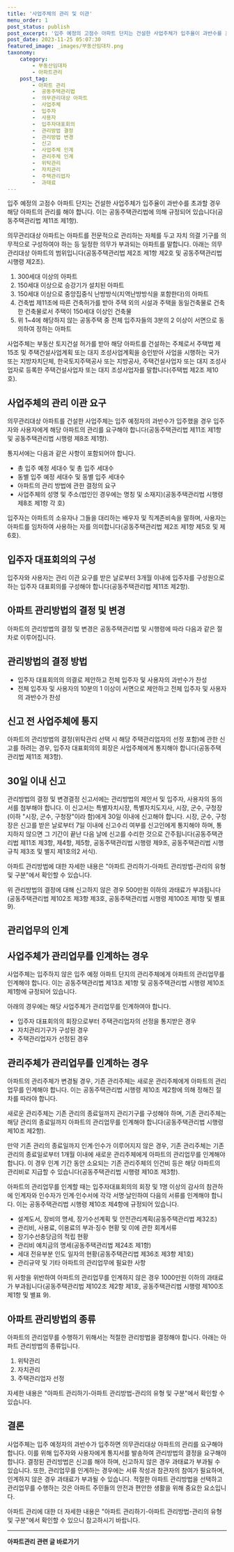 ```yaml
---
title: '사업주체의 관리 및 이관'
menu_order: 1
post_status: publish
post_excerpt: '입주 예정의 고점수 아파트 단지는 건설한 사업주체가 입주율이 과반수를 초과할 경우 해당 아파트의 관리를 해야 합니다. 이는 공동주택관리법에 의해 규정되어 있습니다 공동주택관리법 제11조 제1항 .'
post_date: 2023-11-25 05:07:30
featured_image: _images/부동산임대차.png
taxonomy:
    category:
        - 부동산임대차
        - 아파트관리
    post_tag:
        - 아파트 관리
        -  공동주택관리법
        -  의무관리대상 아파트
        -  사업주체
        -  입주자
        -  사용자
        -  입주자대표회의
        -  관리방법 결정
        -  관리방법 변경
        -  신고
        -  사업주체 인계
        -  관리주체 인계
        -  위탁관리
        -  자치관리
        -  주택관리업자
        -  과태료
---
```



입주 예정의 고점수 아파트 단지는 건설한 사업주체가 입주율이 과반수를 초과할 경우 해당 아파트의 관리를 해야 합니다. 이는 공동주택관리법에 의해 규정되어 있습니다(공동주택관리법 제11조 제1항).

의무관리대상 아파트는 아파트를 전문적으로 관리하는 자체를 두고 자치 의결 기구를 의무적으로 구성하여야 하는 등 일정한 의무가 부과되는 아파트를 말합니다. 아래는 의무관리대상 아파트의 범위입니다(공동주택관리법 제2조 제1항 제2호 및 공동주택관리법 시행령 제2조).

1. 300세대 이상의 아파트
2. 150세대 이상으로 승강기가 설치된 아파트
3. 150세대 이상으로 중앙집중식 난방방식(지역난방방식을 포함한다)의 아파트
4. 건축법 제11조에 따른 건축허가를 받아 주택 외의 시설과 주택을 동일건축물로 건축한 건축물로서 주택이 150세대 이상인 건축물
5. 위 1~4에 해당하지 않는 공동주택 중 전체 입주자들의 3분의 2 이상이 서면으로 동의하여 정하는 아파트

사업주체는 부동산 토지건설 허가를 받아 해당 아파트를 건설하는 주체로서 주택법 제15조 및 주택건설사업계획 또는 대지 조성사업계획을 승인받아 사업을 시행하는 국가 또는 지방자치단체, 한국토지주택공사 또는 지방공사, 주택건설사업자 또는 대지 조성사업자로 등록한 주택건설사업자 또는 대지 조성사업자를 말합니다(주택법 제2조 제10호).

## 사업주체의 관리 이관 요구

의무관리대상 아파트를 건설한 사업주체는 입주 예정자의 과반수가 입주했을 경우 입주자와 사용자에게 해당 아파트의 관리를 요구해야 합니다(공동주택관리법 제11조 제1항 및 공동주택관리법 시행령 제8조 제1항).

통지서에는 다음과 같은 사항이 포함되어야 합니다.
- 총 입주 예정 세대수 및 총 입주 세대수
- 동별 입주 예정 세대수 및 동별 입주 세대수
- 아파트의 관리 방법에 관한 결정의 요구
- 사업주체의 성명 및 주소(법인인 경우에는 명칭 및 소재지)(공동주택관리법 시행령 제8조 제1항 각 호)

입주자는 아파트의 소유자나 그들을 대리하는 배우자 및 직계존비속을 말하며, 사용자는 아파트를 임차하여 사용하는 자를 의미합니다(공동주택관리법 제2조 제1항 제5호 및 제6호).

## 입주자 대표회의의 구성

입주자와 사용자는 관리 이관 요구를 받은 날로부터 3개월 이내에 입주자를 구성원으로 하는 입주자 대표회의를 구성해야 합니다(공동주택관리법 제11조 제2항).

## 아파트 관리방법의 결정 및 변경

아파트의 관리방법의 결정 및 변경은 공동주택관리법 및 시행령에 따라 다음과 같은 절차로 이루어집니다.

## 관리방법의 결정 방법

- 입주자 대표회의의 의결로 제안하고 전체 입주자 및 사용자의 과반수가 찬성
- 전체 입주자 및 사용자의 10분의 1 이상이 서면으로 제안하고 전체 입주자 및 사용자의 과반수가 찬성

## 신고 전 사업주체에 통지

아파트의 관리방법의 결정(위탁관리 선택 시 해당 주택관리업자의 선정 포함)에 관한 신고를 하려는 경우, 입주자 대표회의의 회장은 사업주체에게 통지해야 합니다(공동주택관리법 제11조 제3항).

## 30일 이내 신고

관리방법의 결정 및 변경결정 신고서에는 관리방법의 제안서 및 입주자, 사용자의 동의서를 첨부해야 합니다. 이 신고서는 특별자치시장, 특별자치도지사, 시장, 군수, 구청장(이하 "시장, 군수, 구청장"이라 함)에게 30일 이내에 신고해야 합니다. 시장, 군수, 구청장은 신고를 받은 날로부터 7일 이내에 신고수리 여부를 신고인에게 통지해야 하며, 통지하지 않으면 그 기간이 끝난 다음 날에 신고를 수리한 것으로 간주됩니다(공동주택관리법 제11조 제3항, 제4항, 제5항, 공동주택관리법 시행령 제9조, 공동주택관리법 시행규칙 제3조 및 별지 제1호의2 서식).

아파트 관리방법에 대한 자세한 내용은 "아파트 관리하기-아파트 관리방법-관리의 유형 및 구분"에서 확인할 수 있습니다.

위 관리방법의 결정에 대해 신고하지 않은 경우 500만원 이하의 과태료가 부과됩니다(공동주택관리법 제102조 제3항 제3호, 공동주택관리법 시행령 제100조 제1항 및 별표 9).

## 관리업무의 인계

## 사업주체가 관리업무를 인계하는 경우

사업주체는 입주하지 않은 입주 예정 아파트 단지의 관리주체에게 아파트의 관리업무를 인계해야 합니다. 이는 공동주택관리법 제13조 제1항 및 공동주택관리법 시행령 제10조 제1항에 규정되어 있습니다.

아래의 경우에는 해당 사업주체가 관리업무를 인계하여야 합니다.
- 입주자 대표회의의 회장으로부터 주택관리업자의 선정을 통지받은 경우
- 자치관리기구가 구성된 경우
- 주택관리업자가 선정된 경우

## 관리주체가 관리업무를 인계하는 경우

아파트의 관리주체가 변경될 경우, 기존 관리주체는 새로운 관리주체에게 아파트의 관리업무를 인계해야 합니다. 이는 공동주택관리법 시행령 제10조 제2항에 의해 정해진 절차를 따라야 합니다.

새로운 관리주체는 기존 관리의 종료일까지 관리기구를 구성해야 하며, 기존 관리주체는 해당 관리의 종료일까지 아파트의 관리업무를 인계해야 합니다(공동주택관리법 시행령 제10조 제2항).

만약 기존 관리의 종료일까지 인계·인수가 이루어지지 않은 경우, 기존 관리주체는 기존 관리의 종료일로부터 1개월 이내에 새로운 관리주체에게 아파트의 관리업무를 인계해야 합니다. 이 경우 인계 기간 동안 소요되는 기존 관리주체의 인건비 등은 해당 아파트의 관리비로 지급할 수 있습니다(공동주택관리법 시행령 제10조 제3항).

아파트의 관리업무를 인계할 때는 입주자대표회의의 회장 및 1명 이상의 감사의 참관하에 인계자와 인수자가 인계·인수서에 각각 서명·날인하여 다음의 서류를 인계해야 합니다. 이는 공동주택관리법 시행령 제10조 제4항에 규정되어 있습니다.

- 설계도서, 장비의 명세, 장기수선계획 및 안전관리계획(공동주택관리법 제32조)
- 관리비, 사용료, 이용료의 부과·징수 현황 및 이에 관한 회계서류
- 장기수선충당금의 적립 현황
- 관리비 예치금의 명세(공동주택관리법 제24조 제1항)
- 세대 전유부분 인도 일자의 현황(공동주택관리법 제36조 제3항 제1호)
- 관리규약 및 기타 아파트의 관리업무에 필요한 사항

위 사항을 위반하여 아파트의 관리업무를 인계하지 않은 경우 1000만원 이하의 과태료가 부과됩니다(공동주택관리법 제102조 제2항 제1호, 공동주택관리법 시행령 제100조 제1항 및 별표 9).

## 아파트 관리방법의 종류

아파트의 관리업무를 수행하기 위해서는 적절한 관리방법을 결정해야 합니다. 아래는 아파트 관리방법의 종류입니다.

1. 위탁관리
2. 자치관리
3. 주택관리업자 선정

자세한 내용은 "아파트 관리하기-아파트 관리방법-관리의 유형 및 구분"에서 확인할 수 있습니다.

## 결론


사업주체는 입주 예정자의 과반수가 입주하면 의무관리대상 아파트의 관리를 요구해야 합니다. 이를 위해 입주자와 사용자에게 통지서를 발송하여 관리방법의 결정을 요구해야 합니다. 결정된 관리방법은 신고를 해야 하며, 신고하지 않은 경우 과태료가 부과될 수 있습니다. 또한, 관리업무를 인계하는 경우에는 서류 작성과 참관자의 참여가 필요하며, 인계하지 않은 경우 과태료가 부과될 수 있습니다. 적절한 아파트 관리방법을 선택하고 관리업무를 수행하는 것은 아파트 주민들의 안전과 편안한 생활을 위해 중요한 요소입니다.

아파트 관리에 대한 더 자세한 내용은 "아파트 관리하기-아파트 관리방법-관리의 유형 및 구분"에서 확인할 수 있으니 참고하시기 바랍니다.
<!-- wp:separator -->
<hr class="wp-block-separator has-alpha-channel-opacity"/>
<!-- /wp:separator -->

<!-- wp:group {"backgroundColor":"base","layout":{"type":"constrained"}} -->
<div class="wp-block-group has-base-background-color has-background"><!-- wp:paragraph {"align":"center","fontSize":"medium"} -->
<p class="has-text-align-center has-large-font-size"><strong>아파트관리 관련 글 바로가기</strong></p>
<!-- /wp:paragraph -->


<!-- wp:latest-posts
{"categories":[{"id":27648,"count":19,"description":"","link":"https://uknowlaw.com/category/%ec%95%84%ed%8c%8c%ed%8a%b8%ea%b4%80%eb%a6%ac/","name":"아파트관리","slug":"아파트관리","taxonomy":"category","parent":0,"meta":[],"_links":{"self":[{"href":"https://uknowlaw.com/wp-json/wp/v2/categories/27648"}],"collection":[{"href":"https://uknowlaw.com/wp-json/wp/v2/categories"}],"about":[{"href":"https://uknowlaw.com/wp-json/wp/v2/taxonomies/category"}],"wp:post_type":[{"href":"https://uknowlaw.com/wp-json/wp/v2/posts?categories=27648"}],"curies":[{"name":"wp","href":"https://api.w.org/{rel}","templated":true}]}}],"postsToShow":100,"excerptLength":28,"postLayout":"grid","columns":2,"featuredImageAlign":"left","featuredImageSizeSlug":"large","fontSize":"small"} /--></div>
<!-- /wp:group -->